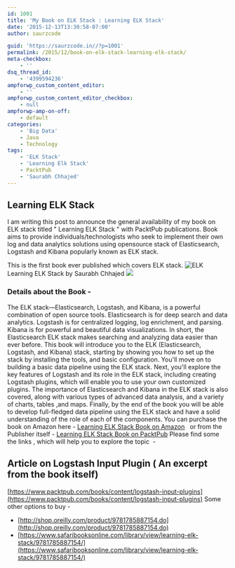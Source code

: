 ```yaml
---
id: 1001
title: 'My Book on ELK Stack : Learning ELK Stack'
date: '2015-12-13T13:30:58-07:00'
author: saurzcode

guid: 'https://saurzcode.in//?p=1001'
permalink: /2015/12/book-on-elk-stack-learning-elk-stack/
meta-checkbox:
    - ''
dsq_thread_id:
    - '4399594236'
ampforwp_custom_content_editor:
    - ''
ampforwp_custom_content_editor_checkbox:
    - null
ampforwp-amp-on-off:
    - default
categories:
    - 'Big Data'
    - Java
    - Technology
tags:
    - 'ELK Stack'
    - 'Learning Elk Stack'
    - PacktPub
    - 'Saurabh Chhajed'
---
```


## Learning ELK Stack


I am writing this post to announce the general availability of my book on ELK stack titled " Learning ELK Stack " with PacktPub publications. Book aims to provide individuals/technologists who seek to implement their own log and data analytics solutions using opensource stack of Elasticsearch, Logstash and Kibana popularly known as ELK stack. 

<!--more-->
This is the first book ever published which covers ELK stack. ![ELK]({{site.baseurl}}/assets/uploads/2015/12/Learning-Elk-250x300.png) Learning ELK Stack by Saurabh Chhajed ![](http://ir-in.amazon-adsystem.com/e/ir?t=saurzcode-21&l=as2&o=31&a=B0146WY5QM)  

### Details about the Book -

The ELK stack—Elasticsearch, Logstash, and Kibana, is a powerful combination of open source tools. Elasticsearch is for deep search and data analytics. Logstash is for centralized logging, log enrichment, and parsing. Kibana is for powerful and beautiful data visualizations. In short, the Elasticsearch ELK stack makes searching and analyzing data easier than ever before. This book will introduce you to the ELK (Elasticsearch, Logstash, and Kibana) stack, starting by showing you how to set up the stack by installing the tools, and basic configuration. You'll move on to building a basic data pipeline using the ELK stack. Next, you'll explore the key features of Logstash and its role in the ELK stack, including creating Logstash plugins, which will enable you to use your own customized plugins. The importance of Elasticsearch and Kibana in the ELK stack is also covered, along with various types of advanced data analysis, and a variety of charts, tables ,and maps. Finally, by the end of the book you will be able to develop full-fledged data pipeline using the ELK stack and have a solid understanding of the role of each of the components. You can purchase the book on Amazon here - [Learning ELK Stack Book on Amazon](http://www.amazon.in/gp/product/B0146WY5QM/ref=as_li_tl?ie=UTF8&camp=3626&creative=24822&creativeASIN=B0146WY5QM&linkCode=as2&tag=saurzcode-21)   or from the Publisher itself - [Learning ELK Stack Book on PacktPub](https://www.packtpub.com/big-data-and-business-intelligence/learning-elk-stack) Please find some the links , which will help you to explore the topic  -

Article on Logstash Input Plugin ( An excerpt from the book itself)
-------------------------------------------------------------------

[https://www.packtpub.com/books/content/logstash-input-plugins](https://www.packtpub.com/books/content/logstash-input-plugins) Some other options to buy -

*   [http://shop.oreilly.com/product/9781785887154.do](http://shop.oreilly.com/product/9781785887154.do)
*   [https://www.safaribooksonline.com/library/view/learning-elk-stack/9781785887154/](https://www.safaribooksonline.com/library/view/learning-elk-stack/9781785887154/)